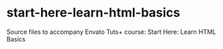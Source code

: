 # start-here-learn-html-basics
Source files to accompany Envato Tuts+ course: Start Here: Learn HTML Basics
